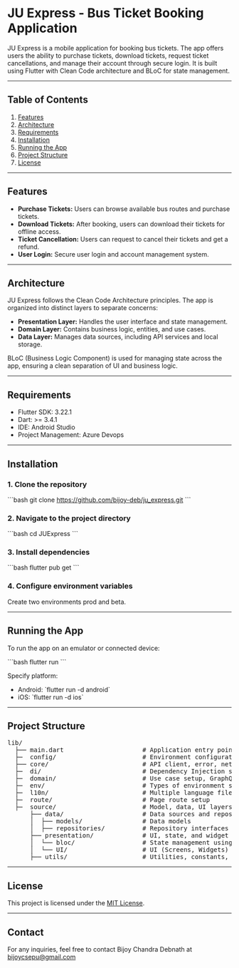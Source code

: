 
# JU Express - Bus Ticket Booking Application

JU Express is a mobile application for booking bus tickets. The app offers users the ability to purchase tickets, download tickets, request ticket cancellations, and manage their account through secure login. It is built using Flutter with Clean Code architecture and BLoC for state management.

---

## Table of Contents

1. [Features](#features)
2. [Architecture](#architecture)
3. [Requirements](#requirements)
4. [Installation](#installation)
5. [Running the App](#running-the-app)
6. [Project Structure](#project-structure)
7. [License](#license)

---

## Features

- **Purchase Tickets:** Users can browse available bus routes and purchase tickets.
- **Download Tickets:** After booking, users can download their tickets for offline access.
- **Ticket Cancellation:** Users can request to cancel their tickets and get a refund.
- **User Login:** Secure user login and account management system.

---

## Architecture

JU Express follows the Clean Code Architecture principles. The app is organized into distinct layers to separate concerns:

- **Presentation Layer:** Handles the user interface and state management.
- **Domain Layer:** Contains business logic, entities, and use cases.
- **Data Layer:** Manages data sources, including API services and local storage.

BLoC (Business Logic Component) is used for managing state across the app, ensuring a clean separation of UI and business logic.

---

## Requirements

- Flutter SDK: 3.22.1
- Dart: >= 3.4.1
- IDE: Android Studio 
- Project Management: Azure Devops

---

## Installation

### 1. Clone the repository

\`\`\`bash
git clone https://github.com/bijoy-deb/ju_express.git
\`\`\`

### 2. Navigate to the project directory

\`\`\`bash
cd JUExpress
\`\`\`

### 3. Install dependencies

\`\`\`bash
flutter pub get
\`\`\`

### 4. Configure environment variables

Create two environments prod and beta. 

---

## Running the App

To run the app on an emulator or connected device:

\`\`\`bash
flutter run
\`\`\`

Specify platform:

- Android: \`flutter run -d android\`
- iOS: \`flutter run -d ios\`

---

## Project Structure


<pre>
lib/
  ├── main.dart                     # Application entry point
  ├─  config/                       # Environment configuration
  ├── core/                         # API client, error, network setup
  ├─  di/                           # Dependency Injection setup
  ├─  domain/                       # Use case setup, GraphQL queries, mutations
  ├─  env/                          # Types of environment setup
  ├─  l10n/                         # Multiple language files (Localization)
  ├─  route/                        # Page route setup
  ├─  source/                       # Model, data, UI layers
      ├── data/                     # Data sources and repositories
      │  ├── models/                # Data models 
      │  ├── repositories/          # Repository interfaces and implementations, GraphQL client interaction
      ├── presentation/             # UI, state, and widget
      │  └── bloc/                  # State management using BLoC
      │  └── UI/                    # UI (Screens, Widgets)
      ├── utils/                    # Utilities, constants, helpers
</pre>
---



## License

This project is licensed under the [MIT License](LICENSE).

---

## Contact

For any inquiries, feel free to contact Bijoy Chandra Debnath at bijoycsepu@gmail.com
